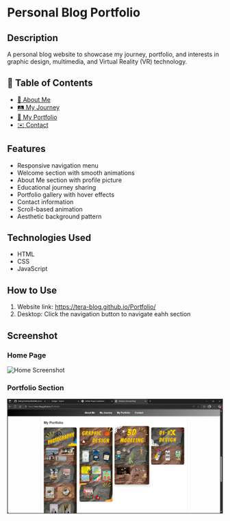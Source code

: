 # Personal Blog Portfolio

## Description
A personal blog website to showcase my journey, portfolio, and interests in graphic design, multimedia, and Virtual Reality (VR) technology.

## 📑 Table of Contents
- [👤 About Me](#about)
- [🛤️ My Journey](#journey)
- [🎨 My Portfolio](#portfolio)
- [✉️ Contact](#contact)

## Features
- Responsive navigation menu
- Welcome section with smooth animations
- About Me section with profile picture
- Educational journey sharing
- Portfolio gallery with hover effects
- Contact information
- Scroll-based animation
- Aesthetic background pattern


## Technologies Used
- HTML
- CSS
- JavaScript

## How to Use
1. Website link: https://tera-blog.github.io/Portfolio/
2. Desktop: Click the navigation button to navigate eahh section

## Screenshot
### Home Page
![Home Screenshot](gambar/main-menu.png)
### Portfolio Section
![Portfolio Screenshot](gambar/portfolio.png)
